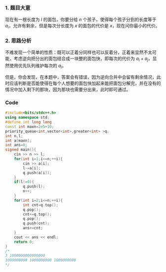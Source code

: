 ### 1. 题目大意
现在有一根长度为 $l$ 的面包，你要分给 $n$ 个孩子，使得每个孩子分到的长度等于 $a_i$，允许有剩余，但是每次分长度为 $x$ 的面包的代价是 $x$，现在问你最小的代价。
### 2. 思路分析
不难发现一个简单的性质：既可以正着分同样也可以反着分，正着来显然不太可能，考虑逆向把分出的面包结合成一块整的面包快，即每次的代价为 $a_i+a_j$，显然使用优先队列维护每次的 $a_i$。

但是，你会发现，在本题中，答案会有错误，因为逆向合并中会留有剩余情况，此时应该判断是否能使得在每个人想要的面包快加起来能把面包分解完，并在没有的情况中加入剩下的那块，因为那块也需要分出来，此时即可通过。
### Code
```cpp
#include<bits/stdc++.h>
using namespace std;
#define int long long
const int maxn=2e5+10;
priority_queue<int,vector<int>,greater<int> >q;
int n,l;
int a[maxn];
int ans=0;
signed main(){
	cin >> n >> l;
	for(int i=1;i<=n;++i){
		cin >> a[i];
		l-=a[i];
		q.push(a[i]);
	}
	if(l!=0){
		q.push(l);
		n++;
	}
	for(int i=2;i<=n;++i){
		int cnt=q.top();
		q.pop();
		cnt+=q.top();
		q.pop();
		q.push(cnt);
		ans+=cnt;
	}
	cout << ans << endl;
	return 0;
}
/*
3 1000000000000000
1000000000 1000000000 1000000000
*/
```
